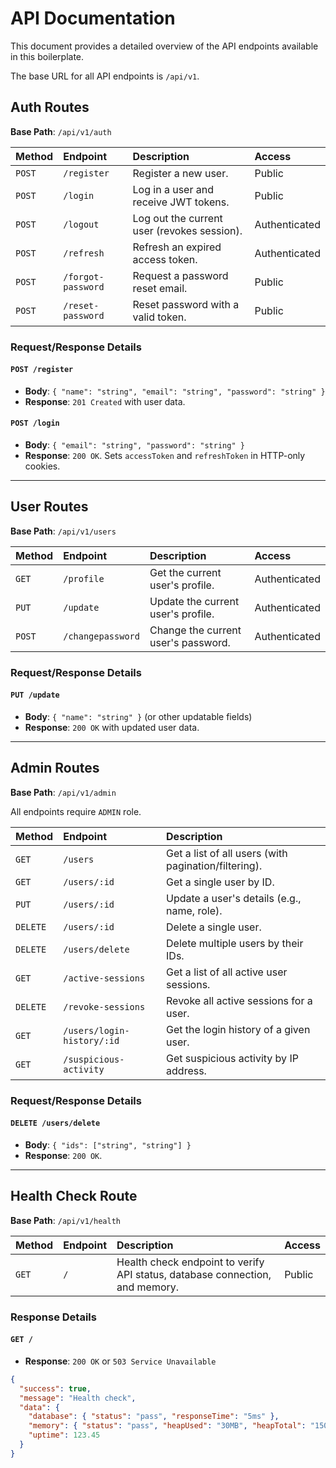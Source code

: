 # API Documentation

This document provides a detailed overview of the API endpoints available in this boilerplate.

The base URL for all API endpoints is `/api/v1`.

## Auth Routes

**Base Path**: `/api/v1/auth`

| Method | Endpoint           | Description                                 | Access        |
| :----- | :----------------- | :------------------------------------------ | :------------ |
| `POST` | `/register`        | Register a new user.                        | Public        |
| `POST` | `/login`           | Log in a user and receive JWT tokens.       | Public        |
| `POST` | `/logout`          | Log out the current user (revokes session). | Authenticated |
| `POST` | `/refresh`         | Refresh an expired access token.            | Authenticated |
| `POST` | `/forgot-password` | Request a password reset email.             | Public        |
| `POST` | `/reset-password`  | Reset password with a valid token.          | Public        |

### Request/Response Details

#### `POST /register`

- **Body**: `{ "name": "string", "email": "string", "password": "string" }`
- **Response**: `201 Created` with user data.

#### `POST /login`

- **Body**: `{ "email": "string", "password": "string" }`
- **Response**: `200 OK`. Sets `accessToken` and `refreshToken` in HTTP-only cookies.

---

## User Routes

**Base Path**: `/api/v1/users`

| Method | Endpoint          | Description                         | Access        |
| :----- | :---------------- | :---------------------------------- | :------------ |
| `GET`  | `/profile`        | Get the current user's profile.     | Authenticated |
| `PUT`  | `/update`         | Update the current user's profile.  | Authenticated |
| `POST` | `/changepassword` | Change the current user's password. | Authenticated |

### Request/Response Details

#### `PUT /update`

- **Body**: `{ "name": "string" }` (or other updatable fields)
- **Response**: `200 OK` with updated user data.

---

## Admin Routes

**Base Path**: `/api/v1/admin`

All endpoints require `ADMIN` role.

| Method   | Endpoint                   | Description                                          |
| :------- | :------------------------- | :--------------------------------------------------- |
| `GET`    | `/users`                   | Get a list of all users (with pagination/filtering). |
| `GET`    | `/users/:id`               | Get a single user by ID.                             |
| `PUT`    | `/users/:id`               | Update a user's details (e.g., name, role).          |
| `DELETE` | `/users/:id`               | Delete a single user.                                |
| `DELETE` | `/users/delete`            | Delete multiple users by their IDs.                  |
| `GET`    | `/active-sessions`         | Get a list of all active user sessions.              |
| `DELETE` | `/revoke-sessions`         | Revoke all active sessions for a user.               |
| `GET`    | `/users/login-history/:id` | Get the login history of a given user.               |
| `GET`    | `/suspicious-activity`     | Get suspicious activity by IP address.               |

### Request/Response Details

#### `DELETE /users/delete`

- **Body**: `{ "ids": ["string", "string"] }`
- **Response**: `200 OK`.

---

## Health Check Route

**Base Path**: `/api/v1/health`

| Method | Endpoint | Description                                                                  | Access |
| :----- | :------- | :--------------------------------------------------------------------------- | :----- |
| `GET`  | `/`      | Health check endpoint to verify API status, database connection, and memory. | Public |

### Response Details

#### `GET /`

- **Response**: `200 OK` or `503 Service Unavailable`

```json
{
  "success": true,
  "message": "Health check",
  "data": {
    "database": { "status": "pass", "responseTime": "5ms" },
    "memory": { "status": "pass", "heapUsed": "30MB", "heapTotal": "150MB" },
    "uptime": 123.45
  }
}
```
